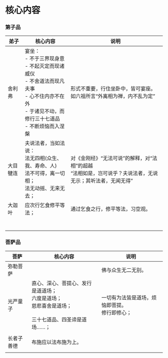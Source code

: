 # 核心内容

### 第子品

| 弟子   | 核心内容                                                                                                 | 说明                                                            |
| ---- | ---------------------------------------------------------------------------------------------------- | ------------------------------------------------------------- |
| 舍利弗  | 宴坐：<br/>- 不于三界现身意<br/>- 不起灭定而现诸威仪<br/>- 不舍道法而现凡夫事<br/>- 心不住内亦不在外<br/>- 于诸见不动，而修行三十七道品<br/>- 不断烦恼而入涅槃 | 形式不重要，行住坐卧中，皆可宴座。如六祖所言“外离相为禅，内不乱为定”                           |
| 大目犍连 | 夫说法者，当如法说：<br />法无四相(众生、我、寿命、人)<br />法不可得，离一切相；<br />法无动摇、无来无去；                                      | 对《金刚经》“无法可说”的解释，对“法相”的超越<br />“法相如是，岂可说乎？夫说法者，无说无示；其听法者，无闻无得” |
| 大迦叶  | 应次行乞食修平等法；                                                                                           | 通过乞食之行，修平等法，习空观。                                              |
|      |                                                                                                      |                                                               |
|      |                                                                                                      |                                                               |
|      |                                                                                                      |                                                               |
|      |                                                                                                      |                                                               |
|      |                                                                                                      |                                                               |
|      |                                                                                                      |                                                               |
|      |                                                                                                      |                                                               |

### 菩萨品

| 菩萨    | 核心内容                                                               | 说明                          |
| ----- | ------------------------------------------------------------------ | --------------------------- |
| 弥勒菩萨  |                                                                    | 佛与众生无二无别。                   |
| 光严童子  | 直心、深心、菩提心、发行是道道场；<br/>六度是道场；<br/>慈悲喜舍是道场；<br/><br/>三十七道品、四圣谛是道场……； | 一切有为法皆是道场，烦恼即菩提。<br/>修行即修心； |
|       |                                                                    |                             |
| 长者子善德 | 布施应以法布施为上。<br/>                                                    |                             |
|       |                                                                    |                             |
